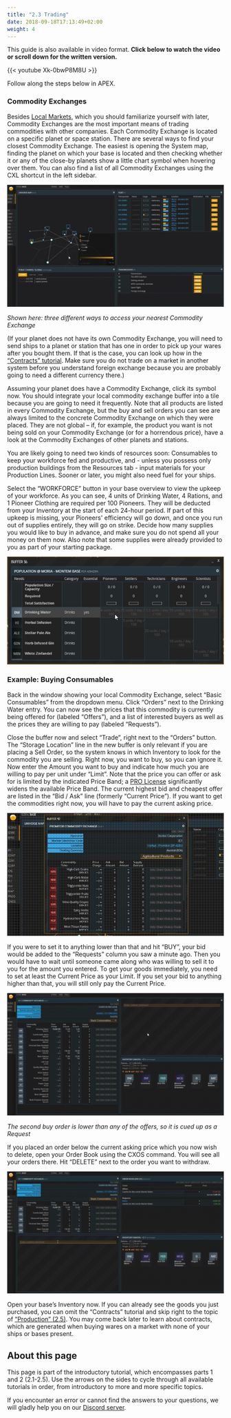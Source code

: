 ```yaml
---
title: "2.3 Trading"
date: 2018-09-18T17:13:49+02:00
weight: 4
---
```


This guide is also available in video format. __Click below to watch the video or scroll down for the written version.__

{{< youtube Xk-0bwP8M8U >}}

Follow along the steps below in APEX.

### Commodity Exchanges

Besides [Local Markets](../local-markets), which you should familiarize yourself with later, Commodity Exchanges are the most important means of trading commodities with other companies. Each Commodity Exchange is located on a specific planet or space station. There are several ways to find your closest Commodity Exchange. The easiest is opening the System map, finding the planet on which your base is located and then checking whether it or any of the close-by planets show a little chart symbol when hovering over them. You can also find a list of all Commodity Exchanges using the CXL shortcut in the left sidebar.

![Finding a ComEx](finding-comex.gif)

_Shown here: three different ways to access your nearest Commodity Exchange_

(If your planet does not have its own Commodity Exchange, you will need to send ships to a planet or station that has one in order to pick up your wares after you bought them. If that is the case, you can look up how in the [“Contracts” tutorial](../contracts). Make sure you do not trade on a market in another system before you understand foreign exchange because you are probably going to need a different currency there.)

Assuming your planet does have a Commodity Exchange, click its symbol now. You should integrate your local commodity exchange buffer into a tile because you are going to need it frequently. Note that all products are listed in every Commodity Exchange, but the buy and sell orders you can see are always limited to the concrete Commodity Exchange on which they were placed. They are not global – if, for example, the product you want is not being sold on your Commodity Exchange (or for a horrendous price), have a look at the Commodity Exchanges of other planets and stations.

You are likely going to need two kinds of resources soon: Consumables to keep your workforce fed and productive, and - unless you possess only production buildings from the Resources tab - input materials for your Production Lines. Sooner or later, you might also need fuel for your ships.

Select the “WORKFORCE” button in your base overview to view the upkeep of your workforce. As you can see, 4 units of Drinking Water, 4 Rations, and 1 Pioneer Clothing are required per 100 Pioneers. They will be deducted from your Inventory at the start of each 24-hour period. If part of this upkeep is missing, your Pioneers' efficiency will go down, and once you run out of supplies entirely, they will go on strike. Decide how many supplies you would like to buy in advance, and make sure you do not spend all your money on them now. Also note that some supplies were already provided to you as part of your starting package.

![Pioneers upkeep](pioneers-upkeep.png)

### Example: Buying Consumables

Back in the window showing your local Commodity Exchange, select “Basic Consumables” from the dropdown menu. Click “Orders” next to the Drinking Water entry. You can now see the prices that this commodity is currently being offered for (labeled “Offers”), and a list of interested buyers as well as the prices they are willing to pay (labeled “Requests”).

Close the buffer now and select “Trade”, right next to the “Orders” button. The “Storage Location” line in the new buffer is only relevant if you are placing a Sell Order, so the system knows in which Inventory to look for the commodity you are selling. Right now, you want to buy, so you can ignore it. Now enter the Amount you want to buy and indicate how much you are willing to pay per unit under “Limit”. Note that the price you can offer or ask for is limited by the indicated Price Band; a [PRO License](https://hub.prosperousuniverse.com/license/purchase) significantly widens the available Price Band. The current highest bid and cheapest offer are listed in the “Bid / Ask” line (formerly “Current Price”). If you want to get the commodities right now, you will have to pay the current asking price.

![Buying water](buying-water.gif)

If you were to set it to anything lower than that and hit “BUY”, your bid would be added to the “Requests” column you saw a minute ago. Then you would have to wait until someone came along who was willing to sell it to you for the amount you entered. To get your goods immediately, you need to set at least the Current Price as your Limit. If you set your bid to anything higher than that, you will still only pay the Current Price.

![Placing Buy Order](placing-water-order.gif)

_The second buy order is lower than any of the offers, so it is cued up as a Request_

If you placed an order below the current asking price which you now wish to delete, open your Order Book using the CXOS command. You will see all your orders there. Hit “DELETE” next to the order you want to withdraw.

![Delete order](delete-order.gif)

Open your base’s Inventory now. If you can already see the goods you just purchased, you can omit the “Contracts” tutorial and skip right to the topic of [“Production” (2.5)](../production). You may come back later to learn about contracts, which are generated when buying wares on a market with none of your ships or bases present.


## About this page

This page is part of the introductory tutorial, which encompasses parts 1 and 2 (2.1-2.5). Use the arrows on the sides to cycle through all available tutorials in order, from introductory to more and more specific topics.

If you encounter an error or cannot find the answers to your questions, we will gladly help you on our [Discord server](https://discordapp.com/invite/G7gj7PT).